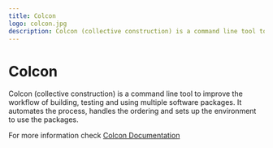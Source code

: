 ```yaml
---
title: Colcon
logo: colcon.jpg
description: Colcon (collective construction) is a command line tool to improve the workflow of building, testing and using multiple software packages
---
```


# Colcon

Colcon (collective construction) is a command line tool to improve the workflow of building, testing and using multiple software packages.
It automates the process, handles the ordering and sets up the environment to use the packages.

For more information check [Colcon Documentation](https://colcon.readthedocs.io/)
